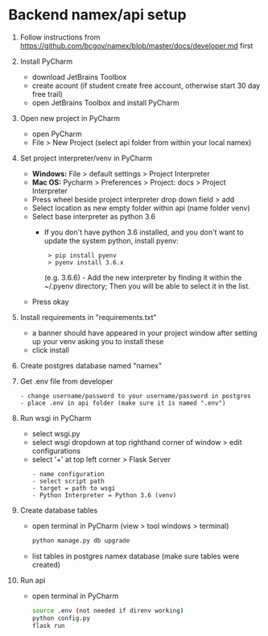 # Backend namex/api setup

1. Follow instructions from https://github.com/bcgov/namex/blob/master/docs/developer.md first

2. Install PyCharm
	- download JetBrains Toolbox
	- create acount (if student create free account, otherwise start 30 day free trail)
	- open JetBrains Toolbox and install PyCharm

3. Open new project in PyCharm	
	- open PyCharm
	- File > New Project (select api folder from within your local namex)

4. Set project interpreter/venv in PyCharm
	- **Windows:** File > default settings > Project Interpreter
	- **Mac OS:** Pycharm > Preferences >  Project: docs > Project Interpreter
	- Press wheel beside project interpreter drop down field > add
	- Select location as new empty folder within api (name folder venv)
	- Select base interpreter as python 3.6
		 - If you don't have python 3.6 installed, and you don't want to update the system python, install pyenv:
		        
		        > pip install pyenv
		        > pyenv install 3.6.x
           (e.g. 3.6.6)
          - Add the new interpreter by finding it within the ~/.pyenv directory; 
           Then you will be able to select it in the list.
	- Press okay

5. Install requirements in "requirements.txt"
	- a banner should have appeared in your project window after setting up your venv asking you to install these
	- click install

6. Create postgres database named "namex"

7. Get .env file from developer
	```
	- change username/password to your username/password in postgres
	- place .env in api folder (make sure it is named ".env")
	```

9. Run wsgi in PyCharm
	- select wsgi.py
	- select wsgi dropdown at top righthand corner of window > edit configurations
	- select '+' at top left corner > Flask Server
		```
		- name configuration
		- select script path
		- target = path to wsgi
		- Python Interpreter = Python 3.6 (venv)
		```

10. Create database tables
	- open terminal in PyCharm (view > tool windows > terminal)
		```sh
		python manage.py db upgrade
		```
	- list tables in postgres namex database (make sure tables were created)

11. Run api
	- open terminal in PyCharm
		```sh
		source .env (not needed if direnv working)
		python config.py
		flask run
		```

